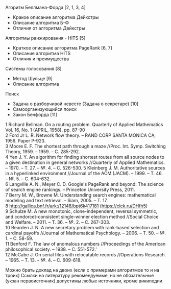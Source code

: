 Агоритм Беллмана-Форда [2, 1, 3, 4]
 - Кракое описание алгоритма Дейкстры
 - Описание алгоритма Б-Ф
 - Отличия от алгоритма Дейкстры
 
Алгоритмы ранжирования - HITS [5]
 - Краткое описание алгоритма PageRank [6, 7]
 - Описание алгоритма HITS
 - Отличия и преимущества
 
Системы голосования [8]
 - Метод Шульце [9]
 - Описание алгоритма

Поиск
 - Задача о разборчивой невесте (Задача о секретаре) [10]
 - Самоорганизующийся поиск 
 - Закон Бенфорда [11]
 
 
1 Richard Bellman. On a routing problem.  Quarterly of Applied Mathematics Vol. 16, No. 1 (APRIL, 1958), pp. 87-90  
2 Ford Jr L. R. Network flow theory. – RAND CORP SANTA MONICA CA, 1956. Paper P-923.  
3 Moore E. F. The shortest path through a maze //Proc. Int. Symp. Switching Theory, 1959. – 1959. – С. 285-292.  
4 Yen J. Y. An algorithm for finding shortest routes from all source nodes to a given destination in general networks //Quarterly of Applied Mathematics. – 1970. – Т. 27. – №. 4. – С. 526-530. 
5 Kleinberg J. M. Authoritative sources in a hyperlinked environment //Journal of the ACM (JACM). – 1999. – Т. 46. – №. 5. – С. 604-632.  
6 Langville A. N., Meyer C. D. Google's PageRank and beyond: The science of search engine rankings. – Princeton University Press, 2011.  
7 Berry M. W., Browne M. Understanding search engines: mathematical modeling and text retrieval. – Siam, 2005. – Т. 17.  
8 http://gallica.bnf.fr/ark:/12148/bpt6k417181 (https://clck.ru/DHfh5)  
9 Schulze M. A new monotonic, clone-independent, reversal symmetric, and condorcet-consistent single-winner election method //Social Choice and Welfare. – 2011. – Т. 36. – №. 2. – С. 267-303.  
10 Bearden J. N. A new secretary problem with rank-based selection and cardinal payoffs //Journal of Mathematical Psychology. – 2006. – Т. 50. – №. 1. – С. 58-59.  
11 Benford F. The law of anomalous numbers //Proceedings of the American philosophical society. – 1938. – С. 551-572.'  
12 McCabe J. On serial files with relocatable records //Operations Research. – 1965. – Т. 13. – №. 4. – С. 609-618.  


Можно брать доклад на двоих (если с примерами алгоритмов то и на троих)
Ссылки на литературу рекомендуемые, но не обязательные (укзан первоисточник)
допустимы любые источники, кроме википедии
